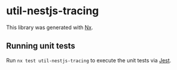 # util-nestjs-tracing

This library was generated with [Nx](https://nx.dev).

## Running unit tests

Run `nx test util-nestjs-tracing` to execute the unit tests via [Jest](https://jestjs.io).
